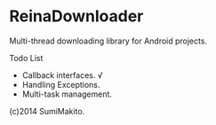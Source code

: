 ReinaDownloader
===============

Multi-thread downloading library for Android projects.

Todo List
* Callback interfaces. √
* Handling Exceptions.
* Multi-task management.

(c)2014 SumiMakito.
